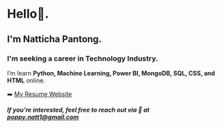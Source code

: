 # Hello👋. 
## I'm Natticha Pantong. 
### I'm seeking a career in Technology Industry.
I’m learn **Python, Machine Learning, Power BI, MongoDB, SQL, CSS, and HTML** online.

:arrow_right: [My Resume Website](https://example.com)

***If you're interested, feel free to reach out via :email: at poppy.natt1@gmail.com***
<!--
**Natticha-Poppy/Natticha-Poppy** is a ✨ _special_ ✨ repository because its `README.md` (this file) appears on your GitHub profile.

Here are some ideas to get you started:

- 🔭 I’m currently working on ...
- 🌱 I’m currently learning ...
- 👯 I’m looking to collaborate on ...
- 🤔 I’m looking for help with ...
- 💬 Ask me about ...
- 📫 How to reach me: ...
- 😄 Pronouns: ...
- ⚡ Fun fact: ...
-->

